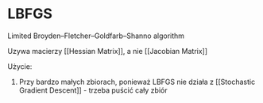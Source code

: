 # LBFGS

Limited Broyden–Fletcher–Goldfarb–Shanno algorithm 

Uzywa macierzy [[Hessian Matrix]], a nie [[Jacobian Matrix]]

Użycie:

1. Przy bardzo małych zbiorach, ponieważ LBFGS nie działa z [[Stochastic Gradient Descent]] - trzeba puścić cały zbiór